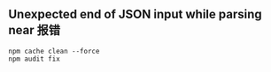 ## Unexpected end of JSON input while parsing near 报错
```
npm cache clean --force
npm audit fix
```
